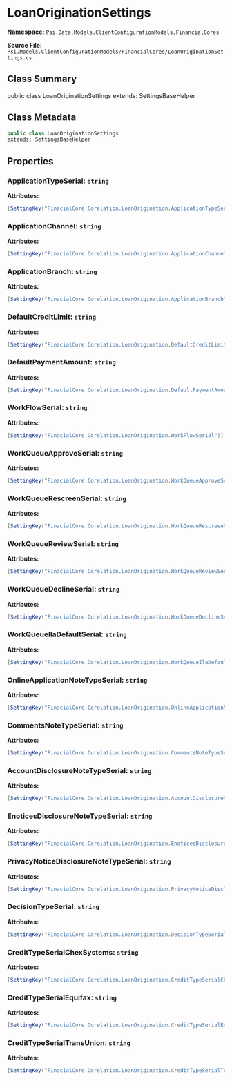 # LoanOriginationSettings

**Namespace:** `Psi.Data.Models.ClientConfigurationModels.FinancialCores`

**Source File:** `Psi.Models.ClientConfigurationModels/FinancialCores/LoanOriginationSettings.cs`

## Class Summary

public class LoanOriginationSettings
extends: SettingsBaseHelper

## Class Metadata

```typescript
public class LoanOriginationSettings
extends: SettingsBaseHelper
```

## Properties

### ApplicationTypeSerial: `string`

**Attributes:**
```csharp
[SettingKey("FinacialCore.Corelation.LoanOrigination.ApplicationTypeSerial")]
```

### ApplicationChannel: `string`

**Attributes:**
```csharp
[SettingKey("FinacialCore.Corelation.LoanOrigination.ApplicationChannel")]
```

### ApplicationBranch: `string`

**Attributes:**
```csharp
[SettingKey("FinacialCore.Corelation.LoanOrigination.ApplicationBranch")]
```

### DefaultCreditLimit: `string`

**Attributes:**
```csharp
[SettingKey("FinacialCore.Corelation.LoanOrigination.DefaultCreditLimit")]
```

### DefaultPaymentAmount: `string`

**Attributes:**
```csharp
[SettingKey("FinacialCore.Corelation.LoanOrigination.DefaultPaymentAmount")]
```

### WorkFlowSerial: `string`

**Attributes:**
```csharp
[SettingKey("FinacialCore.Corelation.LoanOrigination.WorkFlowSerial")]
```

### WorkQueueApproveSerial: `string`

**Attributes:**
```csharp
[SettingKey("FinacialCore.Corelation.LoanOrigination.WorkQueueApproveSerial")]
```

### WorkQueueRescreenSerial: `string`

**Attributes:**
```csharp
[SettingKey("FinacialCore.Corelation.LoanOrigination.WorkQueueRescreenSerial")]
```

### WorkQueueReviewSerial: `string`

**Attributes:**
```csharp
[SettingKey("FinacialCore.Corelation.LoanOrigination.WorkQueueReviewSerial")]
```

### WorkQueueDeclineSerial: `string`

**Attributes:**
```csharp
[SettingKey("FinacialCore.Corelation.LoanOrigination.WorkQueueDeclineSerial")]
```

### WorkQueueIlaDefaultSerial: `string`

**Attributes:**
```csharp
[SettingKey("FinacialCore.Corelation.LoanOrigination.WorkQueueIlaDefaultSerial")]
```

### OnlineApplicationNoteTypeSerial: `string`

**Attributes:**
```csharp
[SettingKey("FinacialCore.Corelation.LoanOrigination.OnlineApplicationNoteTypeSerial")]
```

### CommentsNoteTypeSerial: `string`

**Attributes:**
```csharp
[SettingKey("FinacialCore.Corelation.LoanOrigination.CommentsNoteTypeSerial")]
```

### AccountDisclosureNoteTypeSerial: `string`

**Attributes:**
```csharp
[SettingKey("FinacialCore.Corelation.LoanOrigination.AccountDisclosureNoteTypeSerial")]
```

### EnoticesDisclosureNoteTypeSerial: `string`

**Attributes:**
```csharp
[SettingKey("FinacialCore.Corelation.LoanOrigination.EnoticesDisclosureNoteTypeSerial")]
```

### PrivacyNoticeDisclosureNoteTypeSerial: `string`

**Attributes:**
```csharp
[SettingKey("FinacialCore.Corelation.LoanOrigination.PrivacyNoticeDisclosureNoteTypeSerial")]
```

### DecisionTypeSerial: `string`

**Attributes:**
```csharp
[SettingKey("FinacialCore.Corelation.LoanOrigination.DecisionTypeSerial")]
```

### CreditTypeSerialChexSystems: `string`

**Attributes:**
```csharp
[SettingKey("FinacialCore.Corelation.LoanOrigination.CreditTypeSerialChexSystems")]
```

### CreditTypeSerialEquifax: `string`

**Attributes:**
```csharp
[SettingKey("FinacialCore.Corelation.LoanOrigination.CreditTypeSerialEquifax")]
```

### CreditTypeSerialTransUnion: `string`

**Attributes:**
```csharp
[SettingKey("FinacialCore.Corelation.LoanOrigination.CreditTypeSerialTransUnion")]
```
